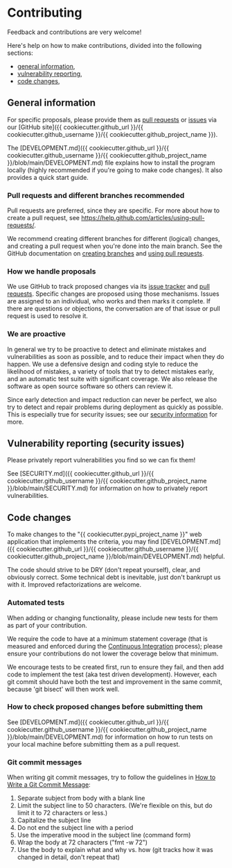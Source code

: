 # Contributing

Feedback and contributions are very welcome!

Here's help on how to make contributions, divided into the following sections:

- [general information](#general-information),
- [vulnerability reporting](#vulnerability-reporting-security-issues),
- [code changes](#code-changes),

## General information
For specific proposals, please provide them as [pull requests](https://github.com/coreinfrastructure/best-practices-badge/pulls) or [issues](https://github.com/coreinfrastructure/best-practices-badge/issues) via our [GitHub site]({{ cookiecutter.github_url }}/{{ cookiecutter.github_username }}/{{ cookiecutter.github_project_name }}).

The [DEVELOPMENT.md]({{ cookiecutter.github_url }}/{{ cookiecutter.github_username }}/{{ cookiecutter.github_project_name }}/blob/main/DEVELOPMENT.md) file explains how to install the program locally (highly recommended if you're going to make code changes). It also provides a quick start guide.

### Pull requests and different branches recommended
Pull requests are preferred, since they are specific. For more about how to create a pull request, see https://help.github.com/articles/using-pull-requests/.

We recommend creating different branches for different (logical) changes, and creating a pull request when you're done into the main branch. See the GitHub documentation on [creating branches](https://help.github.com/articles/creating-and-deleting-branches-within-your-repository/) and [using pull requests](https://help.github.com/articles/using-pull-requests/).

### How we handle proposals
We use GitHub to track proposed changes via its [issue tracker](https://github.com/coreinfrastructure/best-practices-badge/issues) and [pull requests](https://github.com/coreinfrastructure/best-practices-badge/pulls). Specific changes are proposed using those mechanisms. Issues are assigned to an individual, who works and then marks it complete. If there are questions or objections, the conversation are of that issue or pull request is used to resolve it.

### We are proactive
In general we try to be proactive to detect and eliminate mistakes and vulnerabilities as soon as possible, and to reduce their impact when they do happen. We use a defensive design and coding style to reduce the likelihood of mistakes, a variety of tools that try to detect mistakes early, and an automatic test suite with significant coverage. We also release the software as open source software so others can review it.

Since early detection and impact reduction can never be perfect, we also try to detect and repair problems during deployment as quickly as possible. This is especially true for security issues; see our [security information](#vulnerability-reporting-security-issues) for more.

## Vulnerability reporting (security issues)
Please privately report vulnerabilities you find so we can fix them!

See [SECURITY.md]({{ cookiecutter.github_url }}/{{ cookiecutter.github_username }}/{{ cookiecutter.github_project_name }}/blob/main/SECURITY.md) for information on how to privately report vulnerabilities.

## Code changes
To make changes to the "{{ cookiecutter.pypi_project_name }}" web application that implements the criteria, you may find [DEVELOPMENT.md]({{ cookiecutter.github_url }}/{{ cookiecutter.github_username }}/{{ cookiecutter.github_project_name }}/blob/main/DEVELOPMENT.md) helpful.

The code should strive to be DRY (don't repeat yourself), clear, and obviously correct. Some technical debt is inevitable, just don't bankrupt us with it. Improved refactorizations are welcome.

### Automated tests
When adding or changing functionality, please include new tests for them as part of your contribution.

We require the code to have at a minimum statement coverage (that is measured and enforced during the [Continuous Integration](https://en.wikipedia.org/wiki/Continuous_integration) process); please ensure your contributions do not lower the coverage below that minimum.

We encourage tests to be created first, run to ensure they fail, and then add code to implement the test (aka test driven development). However, each git commit should have both the test and improvement in the same commit, because 'git bisect' will then work well.

### How to check proposed changes before submitting them
See [DEVELOPMENT.md]({{ cookiecutter.github_url }}/{{ cookiecutter.github_username }}/{{ cookiecutter.github_project_name }}/blob/main/DEVELOPMENT.md) for information on how to run tests on your local machine before submitting them as a pull request.

### Git commit messages
When writing git commit messages, try to follow the guidelines in [How to Write a Git Commit Message](https://chris.beams.io/posts/git-commit/):

1. Separate subject from body with a blank line
2. Limit the subject line to 50 characters. (We're flexible on this, but do limit it to 72 characters or less.)
3. Capitalize the subject line
4. Do not end the subject line with a period
5. Use the imperative mood in the subject line (command form)
6. Wrap the body at 72 characters ("fmt -w 72")
7. Use the body to explain what and why vs. how (git tracks how it was changed in detail, don't repeat that)
